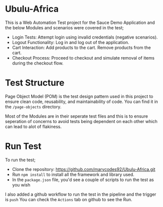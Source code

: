 # Ubulu-Africa
This is a Web Automation Test project for the Sauce Demo Application and the below Modules and scenarios were covered in the test;
- Login Tests:
  Attempt login using invalid credentials (negative scenarios).
- Logout Functionality:
  Log in and log out of the application.
- Cart Interaction:
  Add products to the cart.
  Remove products from the cart.
- Checkout Process:
  Proceed to checkout and simulate removal of items during the checkout flow.

# Test Structure
Page Object Model (POM) is the test design pattern used in this project to ensure clean code, reusability, and maintainability of code. You can find it in the `/page-objects` directory.

Most of the Modules are in their seperate test files and this is to ensure seperation of concerns to avoid tests being dependent on each other which can lead to alot of flakiness.

# Run Test
To run the test;
- Clone the repository: https://github.com/marycodes92/Ubulu-Africa.git
- Run `npm install` to install all the framework and library used.
- In the `package.json` file, you'd see a couple of scripts to run the test as you wish

I also added a github workflow to run the test in the pipeline and the trigger is `push` 
You can check the `Actions` tab on github to see the Run.
